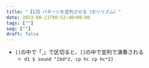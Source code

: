 ```yaml
---
title: "【13】パターンを並列させる（ポリリズム）"
date: 2023-08-21T00:52:40+09:00
tags: [""]
seq: [""]
draft: false
---
```


- `[]`の中で「,」で区切ると、`[]`の中で並列で演奏される
  - `d1 $ sound "[bd*2, cp hc cp hc*2]`